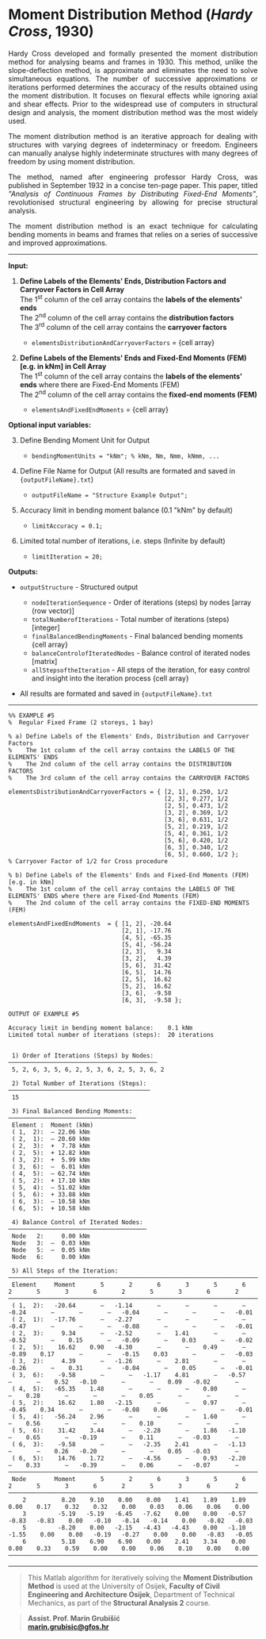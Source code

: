 # Moment Distribution Method (*Hardy Cross*, 1930)   

<div align='justify'>
Hardy Cross developed and formally presented the moment distribution method for analysing beams and frames in 1930. This method, unlike the slope-deflection method, is approximate and eliminates the need to solve simultaneous equations. The number of successive approximations or iterations performed determines the accuracy of the results obtained using the moment distribution. It focuses on flexural effects while ignoring axial and shear effects. Prior to the widespread use of computers in structural design and analysis, the moment distribution method was the most widely used.

The moment distribution method is an iterative approach for dealing with structures with varying degrees of indeterminacy or freedom. Engineers can manually analyse highly indeterminate structures with many degrees of freedom by using moment distribution.

The method, named after engineering professor Hardy Cross, was published in September 1932 in a concise ten-page paper. This paper, titled *"Analysis of Continuous Frames by Distributing Fixed-End Moments"*, revolutionised structural engineering by allowing for precise structural analysis.

The moment distribution method is an exact technique for calculating bending moments in beams and frames that relies on a series of successive and improved approximations.
</div>

---
**Input:**

1. **Define Labels of the Elements' Ends, Distribution Factors and Carryover Factors in Cell Array**     
The 1<sup>st</sup> column of the cell array contains the **labels of the elements' ends**      
The 2<sup>nd</sup> column of the cell array contains the **distribution factors**      
The 3<sup>rd</sup> column of the cell array contains the **carryover factors**      
    - `elementsDistributionAndCarryoverFactors` = {cell array}             
              
2. **Define Labels of the Elements' Ends and Fixed-End Moments (FEM) [e.g. in kNm] in Cell Array**      
The 1<sup>st</sup> column of the cell array contains the **labels of the elements' ends** where there are Fixed-End Moments (FEM)        
The 2<sup>nd</sup> column of the cell array contains the **fixed-end moments (FEM)**           
    - `elementsAndFixedEndMoments` = {cell array}               

**Optional input variables:**

3. Define Bending Moment Unit for Output     
    - `bendingMomentUnits = "kNm"; % kNm, Nm, Nmm, kNmm, ...`     
      
4. Define File Name for Output (All results are formated and saved in `{outputFileName}.txt`)      
    - `outputFileName = "Structure Example Output";`      
      
5. Accuracy limit in bending moment balance (0.1 "kNm" by default)       
    - `limitAccuracy = 0.1;`     
      
6. Limited total number of iterations, i.e. steps (Infinite by default)      
    - `limitIteration = 20;`        


**Outputs:**

- `outputStructure` - Structured output
  - `nodeIterationSequence` - Order of iterations (steps) by nodes [array (row vector)]     
  - `totalNumberofIterations` - Total number of iterations (steps) [integer]     
  - `finalBalancedBendingMoments` - Final balanced bending moments {cell array}    
  - `balanceControlofIteratedNodes` - Balance control of iterated nodes [matrix]     
  - `allStepsoftheIteration` - All steps of the iteration, for easy control and insight into the iteration process {cell array}    

- All results are formated and saved in `{outputFileName}.txt`
---
```   
%% EXAMPLE #5
%  Regular Fixed Frame (2 storeys, 1 bay)

% a) Define Labels of the Elements' Ends, Distribution and Carryover Factors
%    The 1st column of the cell array contains the LABELS OF THE ELEMENTS' ENDS
%    The 2nd column of the cell array contains the DISTRIBUTION FACTORS
%    The 3rd column of the cell array contains the CARRYOVER FACTORS

elementsDistributionAndCarryoverFactors = { [2, 1], 0.250, 1/2
                                            [2, 3], 0.277, 1/2
                                            [2, 5], 0.473, 1/2
                                            [3, 2], 0.369, 1/2
                                            [3, 6], 0.631, 1/2
                                            [5, 2], 0.219, 1/2
                                            [5, 4], 0.361, 1/2
                                            [5, 6], 0.420, 1/2
                                            [6, 3], 0.340, 1/2
                                            [6, 5], 0.660, 1/2 };
% Carryover Factor of 1/2 for Cross procedure

% b) Define Labels of the Elements' Ends and Fixed-End Moments (FEM) [e.g. in kNm]
%    The 1st column of the cell array contains the LABELS OF THE ELEMENTS' ENDS where there are Fixed-End Moments (FEM)
%    The 2nd column of the cell array contains the FIXED-END MOMENTS (FEM)

elementsAndFixedEndMoments  = { [1, 2], -20.64
                                [2, 1], -17.76
                                [4, 5], -65.35
                                [5, 4], -56.24
                                [2, 3],   9.34
                                [3, 2],   4.39
                                [5, 6],  31.42
                                [6, 5],  14.76
                                [2, 5],  16.62
                                [5, 2],  16.62
                                [3, 6],  -9.58
                                [6, 3],  -9.58 }; 
```

```
OUTPUT OF EXAMPLE #5

Accuracy limit in bending moment balance:    0.1 kNm
Limited total number of iterations (steps):  20 iterations


 1) Order of Iterations (Steps) by Nodes:
──────────────────────────────────────────
 5, 2, 6, 3, 5, 6, 2, 5, 3, 6, 2, 5, 3, 6, 2

 2) Total Number of Iterations (Steps):
────────────────────────────────────────
 15

 3) Final Balanced Bending Moments:
────────────────────────────────────
 Element :  Moment (kNm)
 ( 1,  2):  — 22.06 kNm
 ( 2,  1):  — 20.60 kNm
 ( 2,  3):  +  7.78 kNm
 ( 2,  5):  + 12.82 kNm
 ( 3,  2):  +  5.99 kNm
 ( 3,  6):  —  6.01 kNm
 ( 4,  5):  — 62.74 kNm
 ( 5,  2):  + 17.10 kNm
 ( 5,  4):  — 51.02 kNm
 ( 5,  6):  + 33.88 kNm
 ( 6,  3):  — 10.58 kNm
 ( 6,  5):  + 10.58 kNm

 4) Balance Control of Iterated Nodes:
───────────────────────────────────────
 Node   2:     0.00 kNm
 Node   3:  —  0.03 kNm
 Node   5:  —  0.05 kNm
 Node   6:     0.00 kNm

 5) All Steps of the Iteration:
─────────────────────────────────────────────────────────────────────────────────────────────────────────────────────────────────────────────
 Element     Moment       5       2       6       3       5       6       2       5       3       6       2       5       3       6       2
─────────────────────────────────────────────────────────────────────────────────────────────────────────────────────────────────────────────
 ( 1,  2):   -20.64       —   -1.14       —       —       —       —   -0.24       —       —       —   -0.04       —       —       —   -0.01
 ( 2,  1):   -17.76       —   -2.27       —       —       —       —   -0.47       —       —       —   -0.08       —       —       —   -0.01
 ( 2,  3):     9.34       —   -2.52       —    1.41       —       —   -0.52       —    0.15       —   -0.09       —    0.03       —   -0.02
 ( 2,  5):    16.62    0.90   -4.30       —       —    0.49       —   -0.89    0.17       —       —   -0.15    0.03       —       —   -0.03
 ( 3,  2):     4.39       —   -1.26       —    2.81       —       —   -0.26       —    0.31       —   -0.04       —    0.05       —   -0.01
 ( 3,  6):    -9.58       —       —   -1.17    4.81       —   -0.57       —       —    0.52   -0.10       —       —    0.09   -0.02       —
 ( 4,  5):   -65.35    1.48       —       —       —    0.80       —       —    0.28       —       —       —    0.05       —       —       —
 ( 5,  2):    16.62    1.80   -2.15       —       —    0.97       —   -0.45    0.34       —       —   -0.08    0.06       —       —   -0.01
 ( 5,  4):   -56.24    2.96       —       —       —    1.60       —       —    0.56       —       —       —    0.10       —       —       —
 ( 5,  6):    31.42    3.44       —   -2.28       —    1.86   -1.10       —    0.65       —   -0.19       —    0.11       —   -0.03       —
 ( 6,  3):    -9.58       —       —   -2.35    2.41       —   -1.13       —       —    0.26   -0.20       —       —    0.05   -0.03       —
 ( 6,  5):    14.76    1.72       —   -4.56       —    0.93   -2.20       —    0.33       —   -0.39       —    0.06       —   -0.07       —
─────────────────────────────────────────────────────────────────────────────────────────────────────────────────────────────────────────────
 Node        Moment       5       2       6       3       5       6       2       5       3       6       2       5       3       6       2
─────────────────────────────────────────────────────────────────────────────────────────────────────────────────────────────────────────────
    2          8.20    9.10    0.00    0.00    1.41    1.89    1.89    0.00    0.17    0.32    0.32    0.00    0.03    0.06    0.06    0.00 
    3         -5.19   -5.19   -6.45   -7.62    0.00    0.00   -0.57   -0.83   -0.83    0.00   -0.10   -0.14   -0.14    0.00   -0.02   -0.03 
    5         -8.20    0.00   -2.15   -4.43   -4.43    0.00   -1.10   -1.55    0.00    0.00   -0.19   -0.27    0.00    0.00   -0.03   -0.05 
    6          5.18    6.90    6.90    0.00    2.41    3.34    0.00    0.00    0.33    0.59    0.00    0.00    0.06    0.10    0.00    0.00 
─────────────────────────────────────────────────────────────────────────────────────────────────────────────────────────────────────────────
```
---     

> This Matlab algorithm for iteratively solving the **Moment Distribution Method** is used at the University of Osijek, **Faculty of Civil Engineering and Architecture Osijek**, Department of Technical Mechanics, as part of the **Structural Analysis 2** course.

> **Assist. Prof. Marin Grubišić**    
> **marin.grubisic@gfos.hr**
